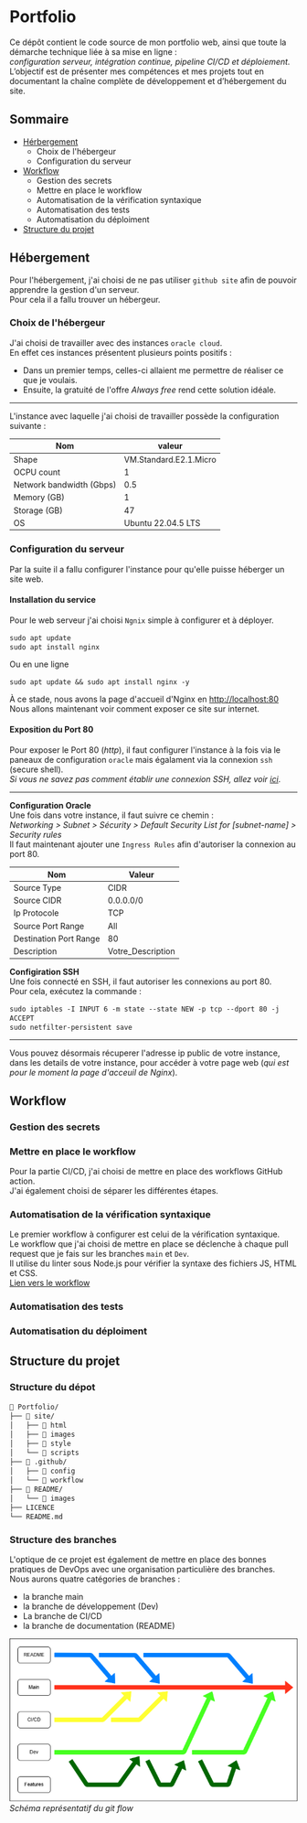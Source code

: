 # Portfolio
Ce dépôt contient le code source de mon portfolio web, ainsi que toute la démarche technique liée à sa mise en ligne :  
*configuration serveur, intégration continue, pipeline CI/CD et déploiement.*  
L’objectif est de présenter mes compétences et mes projets tout en documentant la chaîne complète de développement et d’hébergement du site.
## Sommaire
* [Hérbergement](#Hébergement)
  * Choix de l'hébergeur
  * Configuration du serveur
* [Workflow](#Workflow)
  * Gestion des secrets
  * Mettre en place le workflow
  * Automatisation de la vérification syntaxique
  * Automatisation des tests
  * Automatisation du déploiment
* [Structure du projet](#Structure-du-projet)
## Hébergement
Pour l'hébergement, j'ai choisi de ne pas utiliser `github site` afin de pouvoir apprendre la gestion d'un serveur.  
Pour cela il a fallu trouver un hébergeur.
### Choix de l'hébergeur
J'ai choisi de travailler avec des instances `oracle cloud`.  
En effet ces instances présentent plusieurs points positifs : 
* Dans un premier temps, celles-ci allaient me permettre de réaliser ce que je voulais.
* Ensuite, la gratuité de l'offre *Always free* rend cette solution idéale.
---
L'instance avec laquelle j'ai choisi de travailler possède la configuration suivante :

| Nom | valeur |
| --- | --- |
| Shape | VM.Standard.E2.1.Micro |
| OCPU count | 1 |
| Network bandwidth (Gbps) | 0.5 |
| Memory (GB) | 1 |
| Storage (GB) | 47 |
| OS | Ubuntu 22.04.5 LTS |

### Configuration du serveur
Par la suite il a fallu configurer l'instance pour qu'elle puisse héberger un site web.
#### Installation du service
Pour le web serveur j'ai choisi `Ngnix` simple à configurer et à déployer.  
```console
sudo apt update
sudo apt install nginx
```
Ou en une ligne
```console
sudo apt update && sudo apt install nginx -y
```
À ce stade, nous avons la page d'accueil d'Nginx en [http://localhost:80](http://localhost:80)  
Nous allons maintenant voir comment exposer ce site sur internet.

#### Exposition du Port 80
Pour exposer le Port 80 (*http*), il faut configurer l'instance à la fois via le paneaux de configuration `oracle` mais égalament via la connexion `ssh` (secure shell).  
*Si vous ne savez pas comment établir une connexion SSH, allez voir [ici](https://docs.oracle.com/en-us/iaas/Content/Compute/tutorials/first-linux-instance/overview.htm#connect-to-vm-instance)*.  

---
**Configuration Oracle**  
Une fois dans votre instance, il faut suivre ce chemin :  
*Networking > Subnet > Sécurity > Default Security List for [subnet-name] > Security rules*  
Il faut maintenant ajouter une `Ingress Rules` afin d'autoriser la connexion au port 80.

| Nom | Valeur |
| --- | --- |
| Source Type | CIDR |
| Source CIDR | 0.0.0.0/0 |
| Ip Protocole | TCP |
| Source Port Range | All |
| Destination Port Range | 80 |
| Description | Votre_Description |

**Configiration SSH**  
Une fois connecté en SSH, il faut autoriser les connexions au port 80.  
Pour cela, exécutez la commande : 
```console
sudo iptables -I INPUT 6 -m state --state NEW -p tcp --dport 80 -j ACCEPT
sudo netfilter-persistent save
```
---
Vous pouvez désormais récuperer l'adresse ip public de votre instance, dans les details de votre instance, pour accéder à votre page web (*qui est pour le moment la page d'acceuil de Nginx*).

## Workflow
### Gestion des secrets
### Mettre en place le workflow
Pour la partie CI/CD, j'ai choisi de mettre en place des workflows GitHub action.  
J'ai également choisi de séparer les différentes étapes.
### Automatisation de la vérification syntaxique
Le premier workflow à configurer est celui de la vérification syntaxique.  
Le workflow que j'ai choisi de mettre en place se déclenche à chaque pull request que je fais sur les branches `main` et `Dev`.  
Il utilise du linter sous Node.js pour vérifier la syntaxe des fichiers JS, HTML et CSS.  
[Lien vers le workflow](.github/workflows/syntaxe.yml)
### Automatisation des tests
### Automatisation du déploiment

## Structure du projet
### Structure du dépot
```
📁 Portfolio/
├── 📂 site/
│   ├── 📂 html
│   ├── 📂 images
│   ├── 📂 style
│   └── 📂 scripts
├── 📂 .github/
│   ├── 📂 config
│   └── 📂 workflow
├── 📂 README/
│   └── 📂 images
├── LICENCE
└── README.md
```
### Structure des branches
L'optique de ce projet est également de mettre en place des bonnes pratiques de DevOps avec une organisation particulière des branches.  
Nous aurons quatre catégories de branches : 
* la branche main
* la branche de développement (Dev)
* La branche de CI/CD
* la branche de documentation (README)

![](README/images/workflow.png)  
*Schéma représentatif du git flow*

